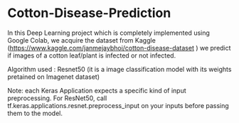 # Cotton-Disease-Prediction

In this Deep Learning project which is completely implemented using Google Colab, we acquire the dataset from Kaggle (https://www.kaggle.com/janmejaybhoi/cotton-disease-dataset )
we predict if images of a cotton leaf/plant  is infected or not infected.

Algorithm used : Resnet50 (it is a image classification model with its weights pretained on Imagenet dataset)

Note: each Keras Application expects a specific kind of input preprocessing. For ResNet50, call tf.keras.applications.resnet.preprocess_input on your inputs before passing them to the model.

